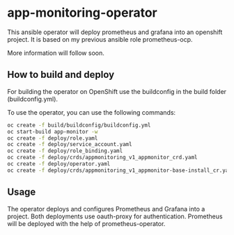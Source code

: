 # app-monitoring-operator


This ansible operator will deploy prometheus and grafana into an openshift project. It is based on my previous ansible role prometheus-ocp.

More information will follow soon.

## How to build and deploy

For building the operator on OpenShift use the buildconfig in the build folder (buildconfig.yml). 

To use the operator, you can use the following commands:

```bash
oc create -f build/buildconfig/buildconfig.yml
oc start-build app-monitor -w
oc create -f deploy/role.yaml
oc create -f deploy/service_account.yaml
oc create -f deploy/role_binding.yaml
oc create -f deploy/crds/appmonitoring_v1_appmonitor_crd.yaml
oc create -f deploy/operator.yaml
oc create -f deploy/crds/appmonitoring_v1_appmonitor-base-install_cr.yaml
```

## Usage
The operator deploys and configures Prometheus and Grafana into a project. Both deployments use oauth-proxy for authentication. Prometheus will be deployed with the help of prometheus-operator.

